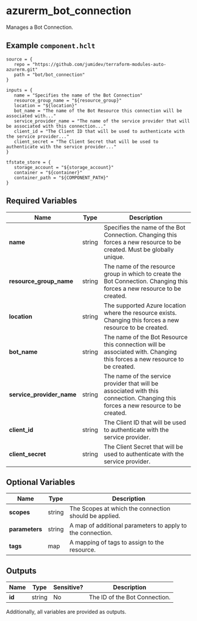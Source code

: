# azurerm_bot_connection

Manages a Bot Connection.

## Example `component.hclt`

```hcl
source = {
   repo = "https://github.com/jumidev/terraform-modules-auto-azurerm.git"   
   path = "bot/bot_connection"   
}

inputs = {
   name = "Specifies the name of the Bot Connection"   
   resource_group_name = "${resource_group}"   
   location = "${location}"   
   bot_name = "The name of the Bot Resource this connection will be associated with..."   
   service_provider_name = "The name of the service provider that will be associated with this connection..."   
   client_id = "The Client ID that will be used to authenticate with the service provider..."   
   client_secret = "The Client Secret that will be used to authenticate with the service provider..."   
}

tfstate_store = {
   storage_account = "${storage_account}"   
   container = "${container}"   
   container_path = "${COMPONENT_PATH}"   
}

```

## Required Variables

| Name | Type |  Description |
| ---- | --------- |  ----------- |
| **name** | string |  Specifies the name of the Bot Connection. Changing this forces a new resource to be created. Must be globally unique. | 
| **resource_group_name** | string |  The name of the resource group in which to create the Bot Connection. Changing this forces a new resource to be created. | 
| **location** | string |  The supported Azure location where the resource exists. Changing this forces a new resource to be created. | 
| **bot_name** | string |  The name of the Bot Resource this connection will be associated with. Changing this forces a new resource to be created. | 
| **service_provider_name** | string |  The name of the service provider that will be associated with this connection. Changing this forces a new resource to be created. | 
| **client_id** | string |  The Client ID that will be used to authenticate with the service provider. | 
| **client_secret** | string |  The Client Secret that will be used to authenticate with the service provider. | 

## Optional Variables

| Name | Type |  Description |
| ---- | --------- |  ----------- |
| **scopes** | string |  The Scopes at which the connection should be applied. | 
| **parameters** | string |  A map of additional parameters to apply to the connection. | 
| **tags** | map |  A mapping of tags to assign to the resource. | 



## Outputs

| Name | Type | Sensitive? | Description |
| ---- | ---- | --------- | --------- |
| **id** | string | No  | The ID of the Bot Connection. | 

Additionally, all variables are provided as outputs.
